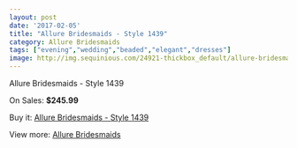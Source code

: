 ```yaml
---
layout: post
date: '2017-02-05'
title: "Allure Bridesmaids - Style 1439"
category: Allure Bridesmaids
tags: ["evening","wedding","beaded","elegant","dresses"]
image: http://img.sequinious.com/24921-thickbox_default/allure-bridesmaids-style-1439.jpg
---
```

Allure Bridesmaids - Style 1439

On Sales: **$245.99**
<a href="https://www.sequinious.com/allure-bridesmaids/10457-allure-bridesmaids-style-1439.html"><amp-img layout="responsive" width="600" height="600" src="//img.sequinious.com/24921-thickbox_default/allure-bridesmaids-style-1439.jpg" alt="Allure Bridesmaids - Style 1439 0" /></a>
<a href="https://www.sequinious.com/allure-bridesmaids/10457-allure-bridesmaids-style-1439.html"><amp-img layout="responsive" width="600" height="600" src="//img.sequinious.com/24922-thickbox_default/allure-bridesmaids-style-1439.jpg" alt="Allure Bridesmaids - Style 1439 1" /></a>

Buy it: [Allure Bridesmaids - Style 1439](https://www.sequinious.com/allure-bridesmaids/10457-allure-bridesmaids-style-1439.html "Allure Bridesmaids - Style 1439")

View more: [Allure Bridesmaids](https://www.sequinious.com/36-allure-bridesmaids "Allure Bridesmaids")